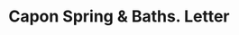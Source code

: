 ---
doi: 10.7916/D8X368NJ
date_other: '1890'
date_other_textual: 1890-1899
form: correspondence
genre:
- Letters (correspondence)
name:
- Capon Spring & Baths
object_in_context_url: https://biggert.cul.columbia.edu/items/view/ave_biggert_01623
subject_hierarchical_geographic:
- Capon Springs, West Virginia, United States
subject_name:
- Capon Spring & Baths
title: Capon Spring & Baths. Letter
sort_title: Capon Spring & Baths. Letter
call_number: ave_biggert_01623
coordinates:
- 39.13611111111111,-78.48444444444445
pid: ave_biggert_01623
identifiers: ave_biggert_01623
thumbnail: https://derivativo-1.library.columbia.edu/iiif/2/ldpd:343931/full/!256,256/0/native.jpg
permalink: /biggert/ave_biggert_01623/
layout: iiif-image-page
---
